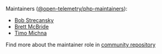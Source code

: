 Maintainers ([@open-telemetry/php-maintainers](https://github.com/orgs/open-telemetry/teams/php-maintainers)):

- [Bob Strecansky](https://github.com/bobstrecansky)
- [Brett McBride](https://github.com/brettmc)
- [Timo Michna](https://github.com/tidal)

Find more about the maintainer role in [community repository](https://github.com/open-telemetry/community/blob/master/community-membership.md#maintainer)
